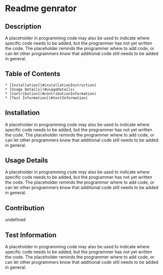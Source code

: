 # Readme genrator

  ## Description

  A placeholder in programming code may also be used to indicate where specific code needs to be added, but the programmer has not yet written the code. The placeholder reminds the programmer where to add code, or can let other programmers know that additional code still needs to be added in general.

  ## Table of Contents
    * [Installation](#installationInstruction)
    * [Usage Details](#usageDetails)
    * [Contribution](#contributionInformation)
    * [Test Information](#testInformation)

  ## Installation
  
  A placeholder in programming code may also be used to indicate where specific code needs to be added, but the programmer has not yet written the code. The placeholder reminds the programmer where to add code, or can let other programmers know that additional code still needs to be added in general.

  ## Usage Details

  A placeholder in programming code may also be used to indicate where specific code needs to be added, but the programmer has not yet written the code. The placeholder reminds the programmer where to add code, or can let other programmers know that additional code still needs to be added in general.

  ## Contribution

  undefined

  ## Test Information

  A placeholder in programming code may also be used to indicate where specific code needs to be added, but the programmer has not yet written the code. The placeholder reminds the programmer where to add code, or can let other programmers know that additional code still needs to be added in general.

